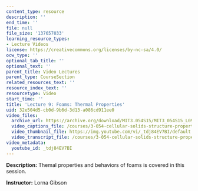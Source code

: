 ```yaml
---
content_type: resource
description: ''
end_time: ''
file: null
file_size: '137657033'
learning_resource_types:
- Lecture Videos
license: https://creativecommons.org/licenses/by-nc-sa/4.0/
ocw_type: ''
optional_tab_title: ''
optional_text: ''
parent_title: Video Lectures
parent_type: CourseSection
related_resources_text: ''
resource_index_text: ''
resourcetype: Video
start_time: ''
title: 'Lecture 9: Foams: Thermal Properties'
uid: 32e504d5-cb0d-9b6d-3d13-a086cd911ee0
video_files:
  archive_url: https://archive.org/download/MIT3.054S15/MIT3_054S15_L09_300k.mp4
  video_captions_file: /courses/3-054-cellular-solids-structure-properties-and-applications-spring-2015/7a3b174e34ec53b985b7e4832a318afb_tdj84EV7BI.vtt
  video_thumbnail_file: https://img.youtube.com/vi/_tdj84EV7BI/default.jpg
  video_transcript_file: /courses/3-054-cellular-solids-structure-properties-and-applications-spring-2015/ac7f4204258bcc4e5f1ddee828f058f6_tdj84EV7BI.pdf
video_metadata:
  youtube_id: _tdj84EV7BI
---
```


**Description:** Themal properties and behaviors of foams is covered in this session.

**Instructor:** Lorna Gibson

